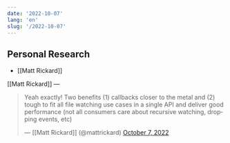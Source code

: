 ```yaml
---
date: '2022-10-07'
lang: 'en'
slug: '/2022-10-07'
---
```


## Personal Research

- [[Matt Rickard]]

[[Matt Rickard]] — <blockquote class="twitter-tweet"><p lang="en" dir="ltr">Yeah exactly! Two benefits (1) callbacks closer to the metal and (2) tough to fit all file watching use cases in a single API and deliver good performance (not all consumers care about recursive watching, dropping events, etc)</p>&mdash; [[Matt Rickard]] (@mattrickard) <a href="https://twitter.com/mattrickard/status/1578459572372901888?ref_src=twsrc%5Etfw">October 7, 2022</a></blockquote> <script async src="https://platform.twitter.com/widgets.js" charset="utf-8"></script>
